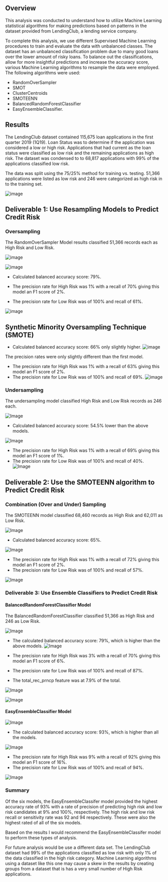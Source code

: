 ## Overview
This analysis was conducted to understand how to utilize Machine Learning statistical algorithms for making predictions based on patterns in the dataset provided from LendingClub, a lending service company. 

To complete this analysis, we use different Supervised Machine Learning procedures to train and evaluate the data with unbalanced classes. The dataset has an unbalanced classification problem due to many good loans over the lower amount of risky loans. To balance out the classifications, allow for more insightful predictions and increase the accuracy score, various Machine Learning algorithms to resample the data were employed. The following algorithms were used:

- RandomOverSampler
- SMOT
- ClusterCentroids
- SMOTEENN
- BalancedRandomForestClassifier
- EasyEnsembleClassifier.

## Results
The LendingClub dataset contained 115,675 loan applications in the first quarter 2019 (1Q19). Loan Status was to determine if the application was considered a low or high risk. Applications that had current as the loan status were classified as low risk and the remaining applications as high risk. The dataset was condensed to to 68,817 applications with 99% of the applications classified low risk.


The data was split using the 75/25% method for training vs. testing.  51,366 applications were listed as low risk and 246 were categorized as high risk in to the training set.

![image](https://github.com/blueschistrocks/Credit_Risk_Analysis/blob/65252712f949bf3523f7bacf0f80a67000612adc/Images/Screen%20Shot%202022-06-04%20at%207.10.28%20PM.png)<br>

## Deliverable 1: Use Resampling Models to Predict Credit Risk
### Oversampling
The RandomOverSampler Model results classified 51,366 records each as High Risk and Low Risk.

![image](https://github.com/blueschistrocks/Credit_Risk_Analysis/blob/65252712f949bf3523f7bacf0f80a67000612adc/Images/Screen%20Shot%202022-06-04%20at%207.10.55%20PM.png)<br>

![image](https://github.com/blueschistrocks/Credit_Risk_Analysis/blob/65252712f949bf3523f7bacf0f80a67000612adc/Images/Screen%20Shot%202022-06-04%20at%207.11.21%20PM.png)<br>
- Calculated balanced accuracy score: 79%.

- The precision rate for High Risk was 1% with a recall of 70% giving this model an F1 score of 2%.
- The precision rate for Low Risk was of 100% and recall of 61%.

![image](https://github.com/blueschistrocks/Credit_Risk_Analysis/blob/65252712f949bf3523f7bacf0f80a67000612adc/Images/Screen%20Shot%202022-06-04%20at%207.12.31%20PM.png)<br>
## Synthetic Minority Oversampling Technique (SMOTE)

- Calculated balanced accuracy score: 66% only slightly higher.
![image](https://github.com/blueschistrocks/Credit_Risk_Analysis/blob/5b25dff920e7bc0779aa056a4578fa6d76734464/Images/Screen%20Shot%202022-06-04%20at%207.14.09%20PM.png)<br>

The precision rates were only slightly different than the first model.
- The precision rate for High Risk was 1% with a recall of 63% giving this model an F1 score of 2%.
- The precision rate for Low Risk was of 100% and recall of 69%.
![image](https://github.com/blueschistrocks/Credit_Risk_Analysis/blob/5b25dff920e7bc0779aa056a4578fa6d76734464/Images/Screen%20Shot%202022-06-04%20at%207.14.50%20PM.png)<br>
### Undersampling
The undersampling model classified High Risk and Low Risk records as 246 each.

![Image](https://github.com/blueschistrocks/Credit_Risk_Analysis/blob/b3c1816d1233b25ad574b54d4fae7c69bcfe70ec/Images/Screen%20Shot%202022-06-04%20at%207.15.17%20PM.png)<br>

- Calculated balanced accuracy score: 54.5% lower than the above models.

![Image](https://github.com/blueschistrocks/Credit_Risk_Analysis/blob/b3c1816d1233b25ad574b54d4fae7c69bcfe70ec/Images/Screen%20Shot%202022-06-04%20at%207.15.31%20PM.png)<br>

- The precision rate for High Risk was 1% with a recall of 69% giving this model an F1 score of 1%.
- The precision rate for Low Risk was of 100% and recall of 40%.
![Image](https://github.com/blueschistrocks/Credit_Risk_Analysis/blob/b3c1816d1233b25ad574b54d4fae7c69bcfe70ec/Images/Screen%20Shot%202022-06-04%20at%207.16.19%20PM.png)<br> 

## Deliverable 2: Use the SMOTEENN algorithm to Predict Credit Risk
### Combination (Over and Under) Sampling
The SMOTEENN model classified 68,460 records as High Risk and 62,011 as Low Risk.

![Image](https://github.com/blueschistrocks/Credit_Risk_Analysis/blob/b3c1816d1233b25ad574b54d4fae7c69bcfe70ec/Images/Screen%20Shot%202022-06-04%20at%207.16.36%20PM.png)<br>

- Calculated balanced accuracy score: 65%.

![Image](https://github.com/blueschistrocks/Credit_Risk_Analysis/blob/b3c1816d1233b25ad574b54d4fae7c69bcfe70ec/Images/Screen%20Shot%202022-06-04%20at%207.16.47%20PM.png)<br>

- The precision rate for High Risk was 1% with a recall of 72% giving this model an F1 score of 2%.
- The precision rate for Low Risk was of 100% and recall of 57%.

![Image](https://github.com/blueschistrocks/Credit_Risk_Analysis/blob/b3c1816d1233b25ad574b54d4fae7c69bcfe70ec/Images/Screen%20Shot%202022-06-04%20at%207.16.56%20PM.png)<br>

### Deliverable 3: Use Ensemble Classifiers to Predict Credit Risk
#### BalancedRandomForestClassifier Model

The BalancedRandomForestClassifier classified 51,366 as High Risk and 246 as Low Risk.

![Image](https://github.com/blueschistrocks/Credit_Risk_Analysis/blob/b3c1816d1233b25ad574b54d4fae7c69bcfe70ec/Images/Screen%20Shot%202022-06-04%20at%207.17.44%20PM.png)<br>

- The calculated balanced accuracy score: 79%, which is higher than the above models. 
![Image](https://github.com/blueschistrocks/Credit_Risk_Analysis/blob/b3c1816d1233b25ad574b54d4fae7c69bcfe70ec/Images/Screen%20Shot%202022-06-04%20at%207.17.52%20PM.png)<br>

- The precision rate for High Risk was 3% with a recall of 70% giving this model an F1 score of 6%.
- The precision rate for Low Risk was of 100% and recall of 87%.
- The total_rec_prncp feature was at 7.9% of the total.

![Image](https://github.com/blueschistrocks/Credit_Risk_Analysis/blob/b3c1816d1233b25ad574b54d4fae7c69bcfe70ec/Images/Screen%20Shot%202022-06-04%20at%207.18.20%20PM.png)<br>

![Image](https://github.com/blueschistrocks/Credit_Risk_Analysis/blob/b3c1816d1233b25ad574b54d4fae7c69bcfe70ec/Images/Screen%20Shot%202022-06-04%20at%207.18.45%20PM.png)<br>

#### EasyEnsembleClassifier Model

![Image](https://github.com/blueschistrocks/Credit_Risk_Analysis/blob/5ab108f66920136cda5a408a30662d25f733e0be/Images/Screen%20Shot%202022-06-04%20at%207.19.41%20PM.png)<br>

- The calculated balanced accuracy score: 93%, which is higher than all the models. 

![Image](https://github.com/blueschistrocks/Credit_Risk_Analysis/blob/5ab108f66920136cda5a408a30662d25f733e0be/Images/Screen%20Shot%202022-06-04%20at%207.19.51%20PM.png)<br>

- The precision rate for High Risk was 9% with a recall of 92% giving this model an F1 score of 16%.
- The precision rate for Low Risk was of 100% and recall of 94%.

![Image](https://github.com/blueschistrocks/Credit_Risk_Analysis/blob/5ab108f66920136cda5a408a30662d25f733e0be/Images/Screen%20Shot%202022-06-04%20at%207.20.01%20PM.png)<br>

### Summary
Of the six models, the EasyEnsembleClassifer model provided the highest accuracy rate of 93% with a rate of precision of predicting high risk and low risk candidates at 9% and 100%, respectively.  The high risk and low risk recall or sensitivity rate was 92 and 94 respectively. These were also the highest rated of all of the six models. 

Based on the results I would recommend the EasyEnsembleClassifer model to perform these types of analysis.

For future analysis would be use a different data set. The LendingClub dataset had 99% of the applications classified as low risk with only 1% of the data classified in the high risk category. Machine Learning algorithms using a dataset like this one may cause a skew in the results by creating groups from a dataset that is has a very small number of High Risk applications. 


